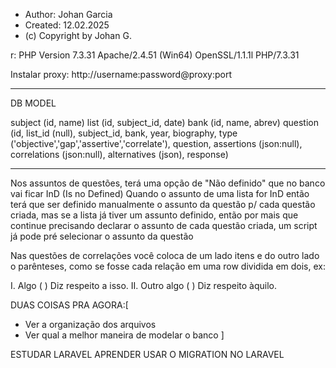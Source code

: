 - Author: Johan Garcia
- Created: 12.02.2025
- (c) Copyright by Johan G.

r: PHP Version 7.3.31
Apache/2.4.51 (Win64) OpenSSL/1.1.1l PHP/7.3.31

Instalar proxy: http://username:password@proxy:port

---

DB MODEL

subject (id, name)
list (id, subject_id, date)
bank (id, name, abrev)
question (id, list_id (null), subject_id, bank, year, biography, type ('objective','gap','assertive','correlate'), question, assertions (json:null), correlations (json:null), alternatives (json), response)

---

Nos assuntos de questões, terá uma opção de "Não definido" que no banco vai ficar InD (Is no Defined)
Quando o assunto de uma lista for InD então terá que ser definido manualmente o assunto da questão p/ cada questão criada, mas se a lista já tiver um assunto definido, então por mais que continue precisando declarar o assunto
de cada questão criada, um script já pode pré selecionar o assunto da questão

Nas questões de correlações você coloca de um lado itens e do outro lado o parênteses, como se fosse cada relação em uma row dividida em dois, ex:

I. Algo ( ) Diz respeito a isso.
II. Outro algo ( ) Diz respeito àquilo.

DUAS COISAS PRA AGORA:[

- Ver a organização dos arquivos
- Ver qual a melhor maneira de modelar o banco
  ]

ESTUDAR LARAVEL
APRENDER USAR O MIGRATION NO LARAVEL
